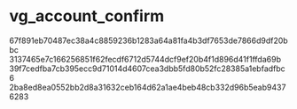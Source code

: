vg_account_confirm
==================
67f891eb70487ec38a4c8859236b1283a64a81fa4b3df7653de7866d9df20bbc
3137465e7c166256851f62fecdf6712d5744dcf9ef20b4f1d896d41f1ffda69b
39f7cedfba7cb395ecc9d71014d4607cea3dbb5fd80b52fc28385a1ebfadfbc6
2ba8ed8ea0552bb2d8a31632ceb164d62a1ae4beb48cb332d96b5eab94376283
